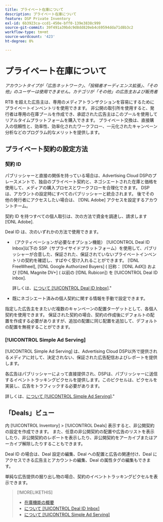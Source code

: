 ```yaml
---
title: プライベート在庫について
description: プライベート在庫について
feature: DSP Private Inventory
exl-id: 6b3923ca-ccd1-450e-bff0-139e3838c999
source-git-commit: 39f491a39bdc9d8dd820eb4c69594dda71d8b3c2
workflow-type: tm+mt
source-wordcount: '423'
ht-degree: 0%

---
```


# プライベート在庫について

*アカウントタイプが「広告ネットワーク」、「投稿者オーディエンス拡張」、「その他」のユーザーは使用できません。カテゴリが「その他」の広告主および販売者*

RTB を超えた広告主は、専用のメディアトランザクションを容易にするためにプライベートインベントリを使用できます。 非公開の取引所を使用すると、発行者は専用の在庫プールを作成でき、承認された広告主はこのプールを使用してリアルタイムプラットフォームを購入できます。 プライベート交換は、直接購入の信頼性と、効率性、効率化されたワークフロー、一元化されたキャンペーン分析などのプログラム的なメリットを提供します。

## プライベート契約の設定方法

### 契約 ID

パブリッシャーと直接の関係を持っている場合は、Advertising Cloud DSPのプレースメントで、独自のプライベート契約と、ネゴシエートされた在庫と価格を使用して、メディアの購入プロセスとワークフローを合理化できます。 DSPは、アカウントの設定時にすべてのパブリッシャーと統合されます。 後でその他の発行者にアクセスしたい場合は、 [!DNL Adobe] アクセスを設定するアカウントチーム。 <!-- + sentence from Ramey? (no longer here) about how we certify the publishers -->

契約 ID を持つすべての個人取引は、次の方法で資金を調達し、請求します [!DNL Adobe].

Deal ID は、次のいずれかの方法で使用できます。

* （アクティベーションが必要なオプション機能） [!UICONTROL Deal ID Inbox]以下の SSP（サプライサイドプラットフォーム）を使用して、パブリッシャーが合意した、保証された、保証されていないプライベートインベントリの契約を確認し、すばやく受け入れることができます。 [!DNL FreeWheel], [!DNL Google Authorized Buyers] ( 旧称： [!DNL AdX]) および [!DNL Magnite DV+] ( 以前の [!DNL Rubicon]) を [!UICONTROL Deal ID inbox].

   詳しくは、[について [!UICONTROL Deal ID Inbox]](deal-id-inbox-about.md).&quot;

* 既にネゴシエート済みの個人契約に関する情報を手動で設定できます。

指定した広告主をまたいだ複数のキャンペーンの配置ターゲットとして、各個人契約を使用できます。 保証された契約の場合、契約の作成後にデフォルトの配置を作成する必要がありますが、追加の配置に同じ配置を追加して、デフォルトの配置を無視することができます。

### [!UICONTROL Simple Ad Serving]

[!UICONTROL Simple Ad Serving] は、Advertising Cloud DSP以外で提供されるメディアに対して、決定されない、保証された広告配信およびレポートを提供します。

各広告はパブリッシャーによって直接提供され、DSPは、パブリッシャーに送信するイベントトラッキングピクセルを提供します。このピクセルは、ピクセルを実装し、広告をトラフィックする必要があります。

詳しくは、[について [!UICONTROL Simple Ad Serving]](simple-deal-about.md).&quot;

## 「Deals」ビュー

内 [!UICONTROL Inventory] > [!UICONTROL Deals] 表示すると、非公開契約の設定を作成できます。 また、任意の非公開契約の配置や広告のリストを表示したり、非公開契約のレポートを表示したり、非公開契約をアーカイブまたはアーカイブ解除したりすることもできます。

Deal ID の場合は、Deal 設定の編集、Deal への配置と広告の関連付け、Deal にアクセスできる広告主とアカウントの編集、Deal の属性タグの編集もできます。

単純な広告提供の掘り出し物の場合、契約のイベントトラッキングピクセルを表示できます。

>[!MORELIKETHIS]
>
>* [在庫機能の概要](/help/dsp/inventory/inventory-overview.md)
>* [について [!UICONTROL Deal ID Inbox]](/help/dsp/inventory/deal-id-inbox-about.md)
>* [について [!UICONTROL Simple Ad Serving]](simple-deal-about.md)

